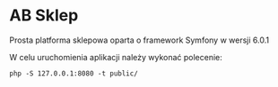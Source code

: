# AB Sklep
Prosta platforma sklepowa oparta o framework Symfony w wersji 6.0.1

W celu uruchomienia aplikacji należy wykonać polecenie:
```
php -S 127.0.0.1:8080 -t public/
```